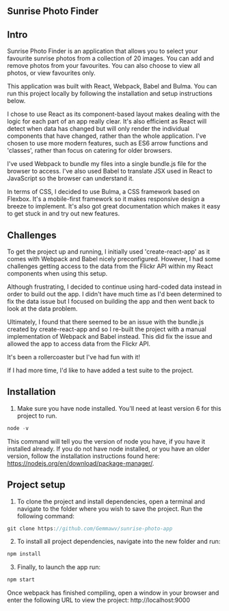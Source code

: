 ## Sunrise Photo Finder

## Intro
Sunrise Photo Finder is an application that allows you to select your favourite sunrise photos from a collection of 20 images. You can add and remove photos from your favourites. You can also choose to view all photos, or view favourites only.

This application was built with React, Webpack, Babel and Bulma. You can run this project locally by following the installation and setup instructions below.

I chose to use React as its component-based layout makes dealing with the logic for each part of an app really clear. It's also efficient as React will detect when data has changed but will only render the individual components that have changed, rather than the whole application. I've chosen to use more modern features, such as ES6 arrow functions and 'classes', rather than focus on catering for older browsers. 

I've used Webpack to bundle my files into a single bundle.js file for the browser to access. I've also used Babel to translate JSX used in React to JavaScript so the browser can understand it.

In terms of CSS, I decided to use Bulma, a CSS framework based on Flexbox. It's a mobile-first framework so it makes responsive design a breeze to implement. It's also got great documentation which makes it easy to get stuck in and try out new features.

## Challenges
To get the project up and running, I initially used 'create-react-app' as it comes with Webpack and Babel nicely preconfigured. However, I had some challenges getting access to the data from the Flickr API within my React components when using this setup. 

Although frustrating, I decided to continue using hard-coded data instead in order to build out the app. I didn't have much time as I'd been determined to fix the data issue but I focused on building the app and then went back to look at the data problem. 

Ultimately, I found that there seemed to be an issue with the bundle.js created by create-react-app and so I re-built the project with a manual implementation of Webpack and Babel instead. This did fix the issue and allowed the app to access data from the Flickr API.

It's been a rollercoaster but I've had fun with it!

If I had more time, I'd like to have added a test suite to the project.


## Installation

1. Make sure you have node installed. You'll need at least version 6 for this project to run.
``` javascript 
node -v
```
This command will tell you the version of node you have, if you have it installed already. If you do not have node installed, or you have an older version, follow the installation instructions found here: https://nodejs.org/en/download/package-manager/.

## Project setup

1. To clone the project and install dependencies, open a terminal and navigate to the folder where you wish to save the project. Run the following command:
``` javascript 
git clone https://github.com/Gemmawv/sunrise-photo-app
```

2. To install all project dependencies, navigate into the new folder and run:
``` javascript 
npm install
```

3. Finally, to launch the app run:
``` javascript 
npm start
```
Once webpack has finished compiling, open a window in your browser and enter the following URL to view the project: http://localhost:9000

